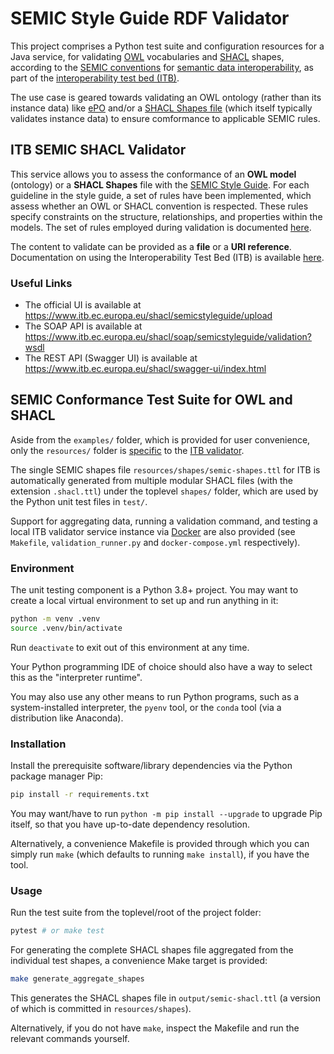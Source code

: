 # SEMIC Style Guide RDF Validator

This project comprises a Python test suite and configuration resources for a
Java service, for validating [OWL](https://www.w3.org/TR/owl2-overview/)
vocabularies and [SHACL](https://www.w3.org/TR/shacl/) shapes, according to the
[SEMIC
conventions](https://semiceu.github.io/style-guide/1.0.0/guidelines-and-conventions.html)
for [semantic data
interoperability](https://joinup.ec.europa.eu/collection/semic-support-centre/semic-style-guide-semantic-engineers),
as part of the [interoperability test bed
(ITB)](https://joinup.ec.europa.eu/collection/interoperability-test-bed-repository/solution/interoperability-test-bed).

The use case is geared towards validating an OWL ontology (rather than its
instance data) like
[ePO](https://github.com/OP-TED/ePO/tree/master/implementation/ePO_core/owl_ontology)
and/or a [SHACL Shapes
file](https://github.com/OP-TED/ePO/tree/master/implementation/ePO_core/shacl_shapes)
(which itself typically validates instance data) to ensure comformance to
applicable SEMIC rules.

## ITB SEMIC SHACL Validator

This service allows you to assess the conformance of an **OWL model**
(ontology) or a **SHACL Shapes** file with the [SEMIC Style
Guide](https://semiceu.github.io/style-guide/1.0.0/gc-conceptual-model-conventions.html).
For each guideline in the style guide, a set of rules have been implemented,
which assess whether an OWL or SHACL convention is respected. These rules
specify constraints on the structure, relationships, and properties within the
models. The set of rules employed during validation is documented
[here](https://meaningfy-ws.github.io/semic-styleguide-rdf-validator/).

The content to validate can be provided as a **file** or a **URI reference**.
Documentation on using the Interoperability Test Bed (ITB) is available
[here](https://www.itb.ec.europa.eu/docs/guides/latest/validatingRDF/index.html#step-6-use-the-validator).

### Useful Links
* The official UI is available at https://www.itb.ec.europa.eu/shacl/semicstyleguide/upload
* The SOAP API is available at https://www.itb.ec.europa.eu/shacl/soap/semicstyleguide/validation?wsdl
* The REST API (Swagger UI) is available at https://www.itb.ec.europa.eu/shacl/swagger-ui/index.html

## SEMIC Conformance Test Suite for OWL and SHACL

Aside from the `examples/` folder, which is provided for user convenience, only
the `resources/` folder is
[specific](https://www.itb.ec.europa.eu/docs/guides/latest/validatingRDF/) to
the [ITB validator](https://github.com/ISAITB/shacl-validator).

The single SEMIC shapes file `resources/shapes/semic-shapes.ttl` for ITB is
automatically generated from multiple modular SHACL files (with the extension
`.shacl.ttl`) under the toplevel `shapes/` folder, which are used by the Python
unit test files in `test/`.

Support for aggregating data, running a validation command, and testing a local
ITB validator service instance via [Docker](https://www.docker.com/) are also
provided (see `Makefile`, `validation_runner.py` and `docker-compose.yml`
respectively).

### Environment

The unit testing component is a Python 3.8+ project. You may want to create a
local virtual environment to set up and run anything in it:

```bash
python -m venv .venv
source .venv/bin/activate
```

Run `deactivate` to exit out of this environment at any time.

Your Python programming IDE of choice should also have a way to select
this as the "interpreter runtime".

You may also use any other means to run Python programs, such as a
system-installed interpreter, the `pyenv` tool, or the `conda` tool (via a
distribution like Anaconda).

### Installation

Install the prerequisite software/library dependencies via the Python
package manager Pip:

```bash
pip install -r requirements.txt
```

You may want/have to run `python -m pip install --upgrade` to upgrade Pip
itself, so that you have up-to-date dependency resolution.

Alternatively, a convenience Makefile is provided through which you can
simply run `make` (which defaults to running `make install`), if you have
the tool.

### Usage

Run the test suite from the toplevel/root of the project folder:

```bash
pytest # or make test
```

For generating the complete SHACL shapes file aggregated from the
individual test shapes, a convenience Make target is provided:

```bash
make generate_aggregate_shapes
```

This generates the SHACL shapes file in `output/semic-shacl.ttl` (a version of
which is committed in `resources/shapes`).

Alternatively, if you do not have `make`, inspect the Makefile and run the
relevant commands yourself.
